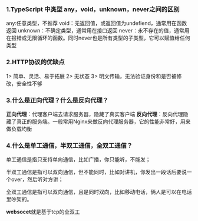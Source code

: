 ### 1.TypeScript 中类型 any，void，unknown，never之间的区别

  any:任意类型，不推荐
  void：无返回值，或返回值为undefiend，通常用在函数返回
  unknown：不确定类型，通常用在接口返回
  never：永不存在的值，通常用在报错或无限循环的函数。同时never也是所有类型的子类型，它可以赋值给任何类型


### 2.HTTP协议的优缺点

  1> 简单、灵活、易于拓展
  2> 无状态
  3> 明文传输，无法验证身份和是否被修改，安全性不够

### 3.什么是正向代理？什么是反向代理？

  **正向代理**：代理客户端去请求服务器，隐藏了真实客户端
  **反向代理**：反向代理隐藏了真正的服务端。一般常用Nginx来做反向代理服务器，它的性能非常好，用来做负载均衡

### 4.什么是单工通信，半双工通信，全双工通信？

  单工通信是指只支持单向通信，比如广播，你只能听，不能发；

  半双工通信是指可以双向通信，但不能同时，比如对讲机，你发出一段话后要说一个over，然后听对方讲；

  全双工通信是指可以双向通信，且是同时双向，比如移动电话，俩人是可以在电话里吵架的。

  **websocet**就是基于tcp的全双工